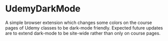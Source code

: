 # UdemyDarkMode

A simple browser extension which changes some colors on the course pages of Udemy classes to be dark-mode friendly.
Expected future updates are to extend dark-mode to be site-wide rather than only on course pages.

